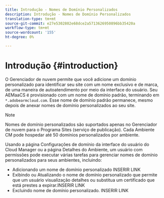 ```yaml
---
title: Introdução - Nomes de Domínio Personalizados
description: Introdução - Nomes de Domínio Personalizados
translation-type: tm+mt
source-git-commit: e27e5302802e68dce2a5713626950896bb35420a
workflow-type: tm+mt
source-wordcount: '155'
ht-degree: 0%

---
```



# Introdução {#introduction}

O Gerenciador de nuvem permite que você adicione um domínio personalizado para identificar seu site com um nome exclusivo e de marca, de uma maneira de autoatendimento por meio da interface do usuário. Seu AEMaaCS é provisionado com um nome de domínio padrão, terminando em `*.adobearmcloud.com`. Esse nome de domínio padrão permanece, mesmo depois de anexar nomes de domínio personalizados ao seu site.

>[!NOTE]
>Nomes de domínio personalizados são suportados apenas no Gerenciador de nuvem para o Programa Sites (serviço de publicação). Cada Ambiente CM pode hospedar até 50 domínios personalizados por ambiente.

Usando a página Configurações de domínio da interface do usuário do Cloud Manager ou a página Detalhes do Ambiente, um usuário com permissões pode executar várias tarefas para gerenciar nomes de domínio personalizados para seus ambientes, incluindo:

* Adicionando um nome de domínio personalizado INSERIR LINK
* Exibindo ou Atualizando o nome de domínio personalizado que permite que um usuário visualização detalhes ou substitua um certificado que está prestes a expirar.INSERIR LINK
* Excluindo nome de domínio personalizado. INSERIR LINK